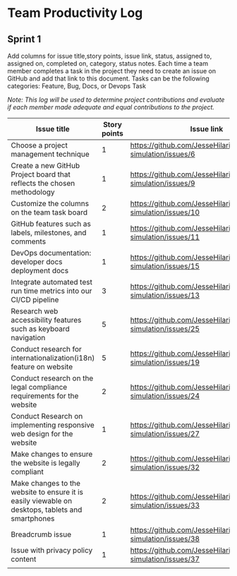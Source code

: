 
# Team Productivity Log

## Sprint 1
Add columns for issue title,story points, issue link, status, assigned to, assigned on, completed on, category, status 
notes. Each time a team member completes a task in the project they need to create an issue on GitHub and add that link 
to this document. Tasks can be the following categories: Feature, Bug, Docs, or Devops Task

*Note: This log will be used to determine project contributions and evaluate if each member made adequate and equal 
contributions to the project.*


| Issue title                                                            | Story points | Issue link                                                      | Status | Assigned to | Assigned on | Completed on | Category    | Status notes |
|------------------------------------------------------------------------|--------------|-----------------------------------------------------------------|--------|-------------|-------------|--------------|-------------|--------------|
| Choose a project management technique                                  | 1            | https://github.com/JesseHilario/mywebclass-simulation/issues/6  | Done   | Jesse       | 3/19/2023   | 3/19/2023    | Docs        |              |
| Create a new GitHub Project board that reflects the chosen methodology | 1            | https://github.com/JesseHilario/mywebclass-simulation/issues/9  | Done   | Jesse       | 3/19/2023   | 3/20/2023    | Docs        |              |
| Customize the columns on the team task board                           | 2            | https://github.com/JesseHilario/mywebclass-simulation/issues/10 | Done   | Jesse       | 3/19/2023   | 3/20/2023    | Docs        |              | 
| GitHub features such as labels, milestones, and comments               | 1            | https://github.com/JesseHilario/mywebclass-simulation/issues/11 | Done   | Jesse       | 3/19/2023   | 3/20/2023    | Docs        |              | 
| DevOps documentation: developer docs deployment docs                   | 1            | https://github.com/JesseHilario/mywebclass-simulation/issues/15 | Done   | Jesse       | 3/19/2023   | 3/21/2023    | Docs        |              | 
| Integrate automated test run time metrics into our CI/CD pipeline      | 3            | https://github.com/JesseHilario/mywebclass-simulation/issues/13 | Done   | Jesse       | 3/19/2023   | 3/21/2023    | Devops Task |              | 
| Research web accessibility features such as keyboard navigation        | 5            | https://github.com/JesseHilario/mywebclass-simulation/issues/25 | Done   | Radhika     | 3/21/2023   | 3/27/2023    | Research    |              | 
| Conduct research for internationalization(i18n) feature on website     | 5            | https://github.com/JesseHilario/mywebclass-simulation/issues/19 | Done   | Radhika     | 3/19/2023   | 3/27/2023    | Research    |              | 
| Conduct research on the legal compliance requirements for the website                            | 2            | https://github.com/JesseHilario/mywebclass-simulation/issues/24 | Done   | Balaji      | 3/19/2023   | 3/26/2023    | Docs        |              | 
| Conduct Research on implementing responsive web design for the website                           | 1            | https://github.com/JesseHilario/mywebclass-simulation/issues/27 | Done   | Balaji      | 3/19/2023   | 3/26/2023    | Docs        |              | 
| Make changes to ensure the website is legally compliant                                          | 2            | https://github.com/JesseHilario/mywebclass-simulation/issues/32 | Done   | Balaji      | 3/26/2023   | 3/26/2023    | Feature     |              |
| Make changes to the website to ensure it is easily viewable on desktops, tablets and smartphones | 2            | https://github.com/JesseHilario/mywebclass-simulation/issues/33 | Done   | Balaji      | 3/26/2023   | 3/26/2023    | Feature     |              |
| Breadcrumb issue                                                                                 | 1            | https://github.com/JesseHilario/mywebclass-simulation/issues/38 | Todo   | Balaji      | 3/26/2023   |              | Bugs        |              |
| Issue with privacy policy content                                                                | 1            | https://github.com/JesseHilario/mywebclass-simulation/issues/37 | Todo   | Balaji      | 3/26/2023   |              | Bugs        |              |
|                                                                        |              |                                                                 |        |             |             |              |             |              | 

